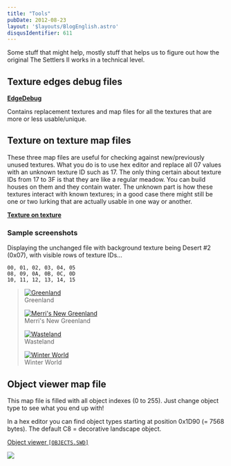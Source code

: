 ```yaml
---
title: "Tools"
pubDate: 2012-08-23
layout: '$layouts/BlogEnglish.astro'
disqusIdentifier: 611
---
```


Some stuff that might help, mostly stuff that helps us to figure out how the original The Settlers II works in a technical level.

## Texture edges debug files

[**EdgeDebug**](/wp-content/uploads/2012/08/EdgeDebug.zip)

Contains replacement textures and map files for all the textures that are more or less usable/unique.

## Texture on texture map files

These three map files are useful for checking against new/previously unused textures. What you do is to use hex editor and replace all 07 values with an unknown texture ID such as 17. The only thing certain about texture IDs from 17 to 3F is that they are like a regular meadow. You can build houses on them and they contain water. The unknown part is how these textures interact with known textures; in a good case there might still be one or two lurking that are actually usable in one way or another.

[**Texture on texture**](/wp-content/uploads/2012/08/Texture-on-texture.zip)

### Sample screenshots

Displaying the unchanged file with background texture being Desert #2 (0x07), with visible rows of texture IDs...

```
00, 01, 02, 03, 04, 05
08, 09, 0A, 0B, 0C, 0D
10, 11, 12, 13, 14, 15
```

> [![Greenland](/wp-content/uploads/2012/08/txontx_0-300x91.png)](/wp-content/uploads/2012/08/txontx_0.png)<br />
> Greenland
>
> [![Merri's New Greenland](/wp-content/uploads/2012/08/txontx_0Merris-New-Greenland-300x91.png)](/wp-content/uploads/2012/08/txontx_0Merris-New-Greenland.png)<br />
> Merri's New Greenland
>
> [![Wasteland](/wp-content/uploads/2012/08/txontx_1-300x91.png)](/wp-content/uploads/2012/08/txontx_1.png)<br />
> Wasteland
>
> [![Winter World](/wp-content/uploads/2012/08/txontx_2-300x91.png)](/wp-content/uploads/2012/08/txontx_2.png)<br />
> Winter World

## Object viewer map file

This map file is filled with all object indexes (0 to 255). Just change object type to see what you end up with!

In a hex editor you can find object types starting at position 0x1D90 (= 7568 bytes). The default C8 = decorative landscape object.

[Object viewer `[OBJECTS.SWD]`](/wp-content/uploads/2012/08/Object-viewer.zip)

[![](/wp-content/uploads/2012/08/S2_objects-300x225.png)](/wp-content/uploads/2012/08/S2_objects.png)
